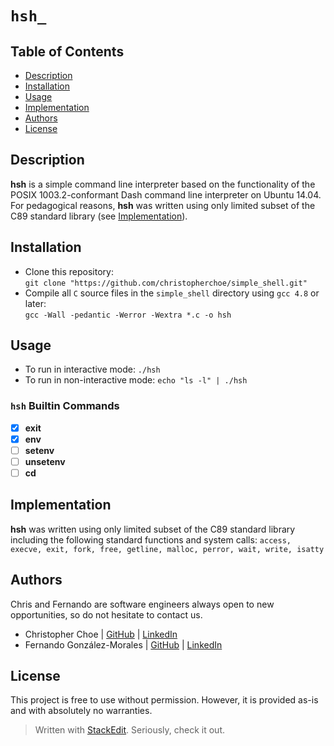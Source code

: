 #  `hsh_`

## Table of Contents
* [Description](#description)
* [Installation](#installation)
* [Usage](#usage)
* [Implementation](#implementation)
* [Authors](#authors)
* [License](#license)
## Description
**hsh** is a simple command line interpreter based on the functionality of the POSIX 1003.2-conformant Dash command line interpreter on Ubuntu 14.04. For pedagogical reasons, **hsh** was written using only limited subset of the C89 standard library (see [Implementation](#implementation)).
## Installation
- Clone this repository: <br>
`git clone "https://github.com/christopherchoe/simple_shell.git"`</br>
- Compile all `C` source files in the `simple_shell`  directory using `gcc 4.8` or later: <br>
`gcc -Wall -pedantic -Werror -Wextra *.c -o hsh`</br>
## Usage
- To run in interactive mode: `./hsh`
- To run in non-interactive mode: `echo "ls -l" | ./hsh`
### `hsh` Builtin Commands
- [x] **exit**
- [x] **env**
- [ ] **setenv**
- [ ] **unsetenv**
- [ ] **cd**

## Implementation
**hsh** was written using only limited subset of the C89 standard library including the following standard functions and system calls:
`access, execve, exit, fork, free, getline, malloc, perror, wait, write, isatty`
## Authors
Chris and Fernando are software engineers always open to new opportunities, so do not hesitate to contact us.
* Christopher Choe | [GitHub](https://github.com/christopherchoe) | [LinkedIn](https://linkedin.com/in/choechristopher)
* Fernando González-Morales | [GitHub](https://github.com/fgonza52) | [LinkedIn](https://www.linkedin.com/in/fernando-gonzalez-morales-3748259a)

## License
This project is free to use without permission.
However, it is provided as-is and with absolutely no warranties.

> Written with [StackEdit](https://stackedit.io/). Seriously, check it out.
